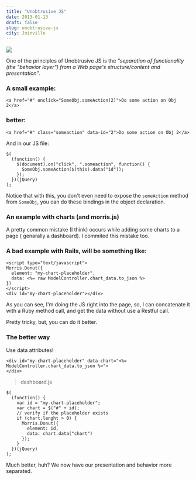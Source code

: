 ```yaml
---
title: "Unobtrusive JS"
date: 2013-01-13
draft: false
slug: unobtrusive-js
city: Joinville
---
```


![](/public/images/unobtrusive-js/4aebb97c-0ec2-437e-b6f6-426395e89121.png)

One of the principles of Unobtrusive JS is the *"separation of functionality (the "behavior layer") from a Web page's structure/content and presentation"*.

### A small example:

```
<a href="#" onclick="SomeObj.someAction(2)">Do some action on Obj 2</a>
```

### better:

```
<a href="#" class="someaction" data-id="2">Do some action on Obj 2</a>
```

And in our JS file:

```
$(
  (function() {
    $(document).on("click", ".someaction", function() {
      SomeObj.someAction($(this).data("id"));
    });
  })(jQuery)
);
```

Notice that with this, you don't even need to expose the `someAction` method from `SomeObj`, you can do these bindings in the object declaration.

### An example with charts (and morris.js)

A pretty common mistake (I think) occurs while adding some charts to a page ( genarally a dashboard). I commited this mistake too.

### A bad example with Rails, will be something like:

```
<script type="text/javascript">
Morris.Donut({
  element: "my-chart-placeholder",
  data: <%= raw ModelController.chart_data.to_json %>
})
</script>
<div id="my-chart-placeholder"></div>
```

As you can see, I'm doing the JS right into the page, so, I can concatenate it with a Ruby method call, and get the data without use a Restful call.

Pretty tricky, but, you can do it better.

### The better way

Use data attributes!

```
<div id="my-chart-placeholder" data-chart="<%= ModelController.chart_data.to_json %>">
</div>
```

> dashboard.js
```
$(
  (function() {
    var id = "my-chart-placeholder";
    var chart = $("#" + id);
    // verify if the placeholder exists
    if (chart.lenght > 0) {
      Morris.Donut({
        element: id,
        data: chart.data("chart")
      });
    }
  })(jQuery)
);
```

Much better, huh? We now have our presentation and behavior more separated.